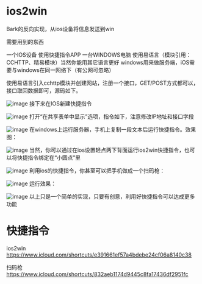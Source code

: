 # ios2win
Bark的反向实现，从ios设备将信息发送到win

需要用到的东西

一个IOS设备 使用快捷指令APP
一台WINDOWS电脑 使用易语言（模块引用：CCHTTP、精易模块）当然你能用其它语言更好
windows用来做服务端，iOS需要与windows在同一网络下（有公网可忽略）

使用易语言引入cchttp模块并创建网站，注册一个接口，GET/POST方式都可以，接口取回数据即可，源码如下。

![image](https://user-images.githubusercontent.com/30887695/168523458-df4ee585-1150-4ea9-9b6e-d72ac6d63407.png)
接下来在IOS新建快捷指令

![image](https://user-images.githubusercontent.com/30887695/168523474-583484cb-cadf-40fd-848f-d4c0455bc398.png)
打开“在共享表单中显示”选项，指令如下，注意修改IP地址和接口字段

![image](https://user-images.githubusercontent.com/30887695/168523482-843a4d42-dfd0-4cf2-9c0b-466a28fcf2f0.png)
在windows上运行服务器，手机上复制一段文本后运行快捷指令。效果图：

![image](https://user-images.githubusercontent.com/30887695/168523496-034fe815-5a3e-41ae-8684-5454b29c2bbd.png)
当然，你可以通过在ios设置轻点两下背面运行ios2win快捷指令，也可以将快捷指令绑定在“小圆点”里

![image](https://user-images.githubusercontent.com/30887695/168523517-c1d06589-b609-4829-a39e-32add96c1cea.png)
利用ios的快捷指令，你甚至可以把手机做成一个扫码枪：

![image](https://user-images.githubusercontent.com/30887695/168523527-b8c3b2ce-77ef-4ca1-bd60-78e74e4a1022.png)
运行效果：

![image](https://user-images.githubusercontent.com/30887695/168523535-794ef54c-3cc5-4424-b4d2-ac387fc2b1df.png)
以上只是一个简单的实现，只要有创意，利用好快捷指令可以达成更多功能


# 快捷指令
ios2win
https://www.icloud.com/shortcuts/e391661ef57a4bdebe24cf06a8140c38

扫码枪
https://www.icloud.com/shortcuts/832aeb1174d9445c8fa17436df2951fc
